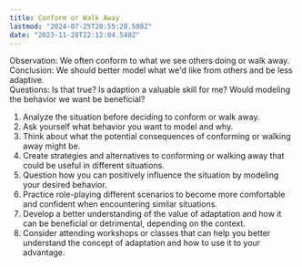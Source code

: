 ```yaml
---
title: Conform or Walk Away
lastmod: "2024-07-25T20:55:28.508Z"
date: "2023-11-28T22:12:04.540Z"
---
```


Observation: We often conform to what we see others doing or walk away.\
Conclusion: We should better model what we'd like from others and be less adaptive.\
Questions: Is that true? Is adaption a valuable skill for me? Would modeling the behavior we want be beneficial?

1. Analyze the situation before deciding to conform or walk away.
2. Ask yourself what behavior you want to model and why.
3. Think about what the potential consequences of conforming or walking away might be.
4. Create strategies and alternatives to conforming or walking away that could be useful in different situations.
5. Question how you can positively influence the situation by modeling your desired behavior.
6. Practice role-playing different scenarios to become more comfortable and confident when encountering similar situations.
7. Develop a better understanding of the value of adaptation and how it can be beneficial or detrimental, depending on the context.
8. Consider attending workshops or classes that can help you better understand the concept of adaptation and how to use it to your advantage.
